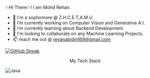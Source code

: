 ✨Hi There✨! I am Mohd Rehan. 
- 📗 I'm a sophomore @ Z.H.C.E.T,A.M.U
- 🔭 I’m currently working on Computer Vision and Generative A.I.
- 🌱 I’m currently learning about Backend Development.
- 🤝 I'm looking to collaborate on any Machine Learning Projects.
- 📫 reach me out @ reyanabidin169@gmail.com
  
  
[![GitHub Streak](http://github-readme-streak-stats.herokuapp.com?user=Reyan-786&theme=python-dark)](https://git.io/streak-stats)

<div align='center'>My Tech Stack</div>

![Java](https://img.shields.io/badge/java-%23ED8B00.svg?style=for-the-badge&logo=openjdk&logoColor=white)

